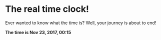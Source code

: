 # The real time clock!

Ever wanted to know what the time is? Well, your journey is about to end!

**The time is Nov 23, 2017, 00:15**